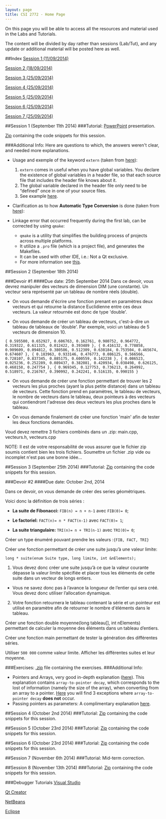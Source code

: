 ```yaml
---
layout: page
title: CSI 2772 - Home Page
---
```


On this page you will be able to access all the resources and material used in the Labs and Tutorials.

The content will be divided by day rather than sessions (Lab/Tut), and any update or additional material will be posted here as well.

##Index
[Session 1 (11/09/2014)](#session1)

[Session 2 (18/09/2014)](#session2)

[Session 3 (25/09/2014)](#session3)

[Session 4 (25/09/2014)](#session4)

[Session 5 (25/09/2014)](#session5)

[Session 6 (25/09/2014)](#session6)

[Session 7 (25/09/2014)](#session7)


<a name="session1"></a>
##Session 1 (September 11th 2014)
###Tutorial:
<a href="/public/CSI_2772/Lab_1/CSI2772_Lab_1.pptx">PowerPoint</a> presentation.

<a href="/public/CSI_2772/Lab_1/lab1.zip">Zip</a> containing the code snippets for this session.

###Additional Info:
Here are questions to which, the answers weren't clear, and needed more explanations.

* Usage and exemple of the keyword `extern` (taken from [here](http://stackoverflow.com/a/10422050/1201965)):
  1. `extern` comes in useful when you have global variables. You declare the existence of global variables in a header file, so that each source file that includes the header file knows about it.
  2. The global variable declared in the header file only need to be “defined” once in one of your source files.
  3. See example [here](http://stackoverflow.com/a/10422050/1201965).


* Clarification as to how **Automatic Type Conversion** is done (taken from [here](http://stackoverflow.com/a/5563063/1201965)):
* Linkage error that occurred frequently during the first lab, can be corrected by using `qmake`:
  * `qmake` is a utility that simplifies the building process of projects across multiple platforms.
  * It utilize a `.pro` file (which is a project file), and generates the Makefiles.
  * It can be used with other IDE, i.e.: Not a Qt exclusive.
  * For more information see [this](http://qt-project.org/doc/qt-4.8/qmake-manual.html).

<a name="session2"></a>
##Session 2 (September 18th 2014)

###Devoir #1
####Due date: 25th September 2014
Dans ce devoir, vous devrez manipuler des vecteurs de dimension DIM (une constante). Un vecteur sera représenté par un tableau de nombre réels (double).

* On vous demande d'écrire une fonction prenant en paramètres deux vecteurs et qui retourne la distance Euclidienne entre ces deux vecteurs. La valeur retournée est donc de type 'double'.

* On vous demande de créer un tableau de vecteurs, c'est-à-dire un tableau de tableaux de 'double'. Par exemple, voici un tableau de 5 vecteurs de dimension 10.

`{ 0.595500, 0.652927, 0.606763, 0.162761, 0.980752, 0.964772, 0.319322, 0.611325, 0.012422, 0.393489 },
  { 0.416132, 0.778858, 0.909609, 0.094812, 0.380586, 0.512309, 0.638184, 0.753504, 0.465674, 0.674607 },
	{ 0.183963, 0.933146, 0.476773, 0.086125, 0.566566, 0.728107, 0.837345, 0.885175, 0.600559, 0.142238 },
	{ 0.086523, 0.025236, 0.252289, 0.089437, 0.382081, 0.420934, 0.038498, 0.626125, 0.468158, 0.247754 },
	{ 0.969345, 0.127753, 0.736213, 0.264992, 0.518971, 0.216767, 0.390992, 0.242241, 0.516135, 0.990155 }`

* On vous demande de créer une fonction permettant de trouver les 2 vecteurs les plus proches (ayant la plus petite distance) dans un tableau de vecteurs. Cette fonction prend en paramètres, le tableau de vecteurs, le nombre de vecteurs dans le tableau, deux pointeurs à des vecteurs qui contiendront l'adresse des deux vecteurs les plus proches dans le tableau.

* On vous demande finalement de créer une fonction 'main' afin de tester les deux fonctions demandés.

Voud devez remettre 3 fichiers combinés dans un .zip: main.cpp, vecteurs.h, vecteurs.cpp

NOTE: Il est de votre responsabilité de vous assurer que le fichier zip soumis contient bien les trois fichiers. Soumettre un fichier .zip vide ou incomplet n'est pas une bonne idée...

<a name="session3"></a>
##Session 3 (September 25th 2014)
###Tutorial:
<a href="/public/CSI_2772/Lab_3/Lab_3.zip">Zip</a> containing the code snippets for this session.

###Devoir #2
####Due date: October 2nd, 2014

Dans ce devoir, on vous demande de créer des series géométriques.


Voici donc la définition de trois séries :

* **La suite de Fibonacci:** `FIB(n) = n + n-1` avec `FIB(0)= 0`;


* **Le factoriel:** `FACT(n)= n * FACT(n-1)` avec `FACT(0)= 1`;


* **La suite triangulaire:** `TRI(n)= n + TRI(n-1)` avec `TRI(0)= 0`;


Créer un type énuméré pouvant prendre les valeurs :`{FIB, FACT, TRI}`

Créer une fonction permettant de créer une suite jusqu’à une valeur limite:

`long * suite(enum Suite type, long limite, int &nElements);`


1. Vous devez donc créer une suite jusqu’à ce que la valeur courante dépasse la valeur limite spécifiée et placer tous les éléments de cette suite dans un vecteur de longs entiers.
 + Vous ne savez donc pas à l’avance la longueur de l’entier qui sera créé. Vous devez donc utiliser l’allocation dynamique.
2. Votre fonction retournera le tableau contenant la série et un pointeur est utilisé en paramètre afin de retourner le nombre d'éléments dans le tableau.


Créer une fonction double moyenne(long tableau[], int nElements) permettant de calculer la moyenne des éléments dans un tableau d’entiers.

Créer une fonction main permettant de tester la génération des différentes séries.

Utiliser `500 000` comme valeur limite. Afficher les différentes suites et leur moyenne.



###Exercises:
<a href="/public/CSI_2772/Lab_3/Lab_3.zip">.zip</a> file containing the exercises.
###Additional Info:

* Pointers and Arrays, very good in-depth explanation ([here](http://stackoverflow.com/a/4810668/1201965)). This explanation contains `array-to-pointer decay`, which corresponds to the lost of information (namely the size of the array), when converting from an array to a pointer. [Here](http://stackoverflow.com/a/2036125/1201965) you will find 3 exceptions where `array-to-pointer decay` **does not** occur.
* Passing pointers as parameters: A complimentary explanation [here](http://www.functionx.com/cppcli/functions/Lesson02c.htm).

<a name="session4"></a>
##Session 4 (October 2nd 2014)
###Tutorial:
<a href="/public/CSI_2772/Lab_4/Lab_4.zip">Zip</a> containing the code snippets for this session.

<a name="session5"></a>
##Session 5 (October 23rd 2014)
###Tutorial:
<a href="/public/CSI_2772/Lab_5/Lab_5.zip">Zip</a> containing the code snippets for this session.

<a name="session6"></a>
##Session 6 (October 23rd 2014)
###Tutorial:
<a href="/public/CSI_2772/Lab_6/Lab_6.zip">Zip</a> containing the code snippets for this session.

<a name="session7"></a>
##Session 7 (November 6th 2014)
###Tutorial:
Mid-term correction.

<a name="session8"></a>
##Session 8 (November 13th 2014)
###Tutorial:
<a href="/public/CSI_2772/Lab_7/Lab_7.zip">Zip</a> containing the code snippets for this session.

###Debugger Tutorials
[Visual Studio](courses.cs.tamu.edu/choe/12fall/315/lectures/VS-Debugger_Tutorial.pdf)

[Qt Creator](http://qt-project.org/doc/qtcreator-2.5/creator-debugging-example.html)

[NetBeans](https://netbeans.org/kb/docs/cnd/debugging.html)

[Eclipse](http://help.eclipse.org/juno/index.jsp?topic=%2Forg.eclipse.cdt.doc.user%2Ftasks%2Fcdt_t_debug_prog.htm)
